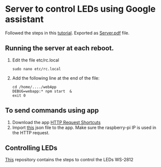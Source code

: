 # Server to control LEDs using Google assistant

Followed the steps in this [tutorial](https://www.instructables.com/Google-Home-Controlled-LEDs/). Exported as [Server.pdf](https://github.com/rajputsher/Server_app_raspi/blob/master/Server.pdf) file.


## Running the server at each reboot.

1. Edit the file etc/rc.local
    ```
    sudo nano etc/rc.local
    ```

2. Add the following line at the end of the file:
    ```
    cd /home/..../webApp
    DEBUG=webapp:* npm start  & 
    exit 0
    ```

## To send commands using app

1. Download the app [HTTP Request Shortcuts](https://play.google.com/store/apps/details?id=ch.rmy.android.http_shortcuts&hl=de&gl=US)
2. Import [this](https://github.com/rajputsher/Server_app_raspi/blob/master/LED_Strips.json) json file to the app. Make sure the raspberry-pi IP is used in the HTTP request.

## Controlling LEDs

[This](https://github.com/rajputsher/led_strip_control_raspi_3B) repository contains the steps to control the LEDs WS-2812